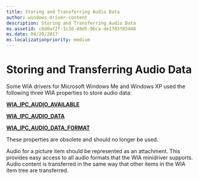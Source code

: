 ```yaml
---
title: Storing and Transferring Audio Data
author: windows-driver-content
description: Storing and Transferring Audio Data
ms.assetid: c8d0af2f-1c3d-49d5-96ca-de1703f85448
ms.date: 04/20/2017
ms.localizationpriority: medium
---
```


# Storing and Transferring Audio Data





Some WIA drivers for Microsoft Windows Me and Windows XP used the following three WIA properties to store audio data:

[**WIA\_IPC\_AUDIO\_AVAILABLE**](https://msdn.microsoft.com/library/windows/hardware/ff552530)

[**WIA\_IPC\_AUDIO\_DATA**](https://msdn.microsoft.com/library/windows/hardware/ff552534)

[**WIA\_IPC\_AUDIO\_DATA\_FORMAT**](https://msdn.microsoft.com/library/windows/hardware/ff552538)

These properties are obsolete and should no longer be used.

Audio for a picture item should be represented as an attachment. This provides easy access to all audio formats that the WIA minidriver supports. Audio content is transferred in the same way that other items in the WIA item tree are transferred.

 

 




